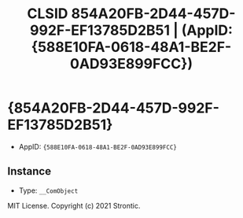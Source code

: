 ﻿---
title: "CLSID 854A20FB-2D44-457D-992F-EF13785D2B51 | (AppID: {588E10FA-0618-48A1-BE2F-0AD93E899FCC})"
excerpt: What is COM-Object CLSID 854A20FB-2D44-457D-992F-EF13785D2B51?
---

# {854A20FB-2D44-457D-992F-EF13785D2B51}

* AppID: `{588E10FA-0618-48A1-BE2F-0AD93E899FCC}`

## Instance

* Type: `__ComObject`

MIT License. Copyright (c) 2021 Strontic.


